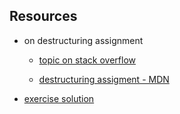 ## Resources

-   on destructuring assignment

    -   [topic on stack overflow](https://stackoverflow.com/questions/26999820/javascript-object-bracket-notation-navigation-on-left-side-of-assign)

    -   [destructuring assigment - MDN](https://developer.mozilla.org/en-US/docs/Web/JavaScript/Reference/Operators/Destructuring_assignment)

-   [exercise solution](https://youtu.be/Q_U71D3U23M)
